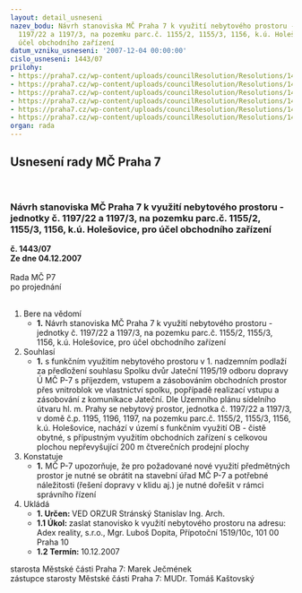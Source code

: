 ```yaml
---
layout: detail_usneseni
nazev_bodu: Návrh stanoviska MČ Praha 7 k využití nebytového prostoru - jednotky č.
  1197/22 a 1197/3, na pozemku parc.č. 1155/2, 1155/3, 1156, k.ú. Holešovice, pro
  účel obchodního zařízení
datum_vzniku_usneseni: '2007-12-04 00:00:00'
cislo_usneseni: 1443/07
prilohy:
- https://praha7.cz/wp-content/uploads/councilResolution/Resolutions/14451/58-jed_11.doc
- https://praha7.cz/wp-content/uploads/councilResolution/Resolutions/14451/58-jed_21.doc
- https://praha7.cz/wp-content/uploads/councilResolution/Resolutions/14451/58-jed_31.doc
- https://praha7.cz/wp-content/uploads/councilResolution/Resolutions/14451/58-jed_41.doc
- https://praha7.cz/wp-content/uploads/councilResolution/Resolutions/14451/58-jed_51.doc
- https://praha7.cz/wp-content/uploads/councilResolution/Resolutions/14451/58-21_11_2007.doc
organ: rada
---
```

<div id="ucUsn_pList" class="usn">
	<span><h2>Usnesení rady MČ Praha 7 </h2>
<br></span><div class="standBody">
<span><h3>Návrh stanoviska MČ Praha 7 k využití nebytového prostoru - jednotky č. 1197/22 a 1197/3, na pozemku parc.č. 1155/2, 1155/3, 1156, k.ú. Holešovice, pro účel obchodního zařízení</h3></span><div class="center">
		<strong>č. 1443/07</strong><br>
	</div>
<div class="center">
		<strong>Ze dne 04.12.2007</strong><br><br>
	</div>Rada MČ P7<br> po projednání<br><br><ol>
<li>Bere na vědomí<ul><li>
<strong>1.</strong> Návrh stanoviska MČ Praha 7 k využití nebytového prostoru - jednotky č. 1197/22 a 1197/3, na pozemku parc.č. 1155/2, 1155/3, 1156, k.ú. Holešovice, pro účel obchodního zařízení</li></ul>
</li>
<li>Souhlasí<ul><li>
<strong>1.</strong> s funkčním využitím nebytového prostoru v 1. nadzemním podlaží za předložení souhlasu Spolku dvůr Jateční 1195/19 odboru dopravy Ú MČ P-7 s příjezdem, vstupem a zásobováním obchodních prostor přes vnitroblok ve vlastnictví spolku, popřípadě realizací vstupu a zásobování z komunikace Jateční. Dle Územního plánu sídelního útvaru hl. m. Prahy se nebytový prostor, jednotka č. 1197/22 a  1197/3, v domě č.p. 1195, 1196, 1197, na pozemku parc.č. 1155/2, 1155/3, 1156, k.ú. Holešovice, nachází v území s funkčním využití OB - čistě obytné, s přípustným využitím obchodních zařízení s celkovou plochou nepřevyšující 200 m čtverečních prodejní plochy</li></ul>
</li>
<li>Konstatuje<ul><li>
<strong>1.</strong> MČ P-7 upozorňuje, že pro požadované nové využití předmětných prostor je nutné se obrátit na stavební úřad MČ P-7 a potřebné náležitosti (řešení dopravy v klidu aj.) je nutné dořešit v rámci správního řízení    </li></ul>
</li>
<li>Ukládá<ul>
<li>
<strong>1. Určen: </strong>VED ORZUR  Stránský  Stanislav Ing. Arch.</li>
<li>
<strong>1.1 Úkol: </strong>zaslat stanovisko k využití nebytového prostoru na adresu: Adex reality, s.r.o., Mgr. Luboš Dopita, Přípotoční 1519/10c, 101 00 Praha 10</li>
<li>
<strong>1.2 Termín: </strong>10.12.2007</li>
</ul>
</li>
</ol>starosta Městské části Praha 7: Marek Ječmének<br>zástupce starosty Městské části Praha 7: MUDr. Tomáš Kaštovský 
</div>
</div>